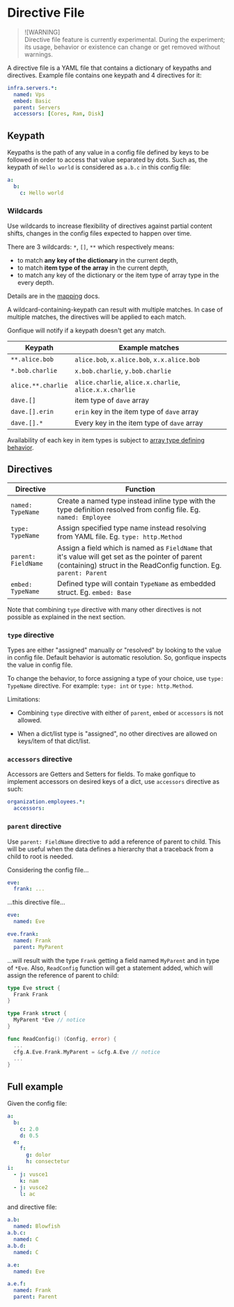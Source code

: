 # Directive File

> ![WARNING]  
> Directive file feature is currently experimental. During the experiment; its usage, behavior or existence can change or get removed without warnings.

A directive file is a YAML file that contains a dictionary of keypaths and directives. Example file contains one keypath and 4 directives for it:

```yaml
infra.servers.*:
  named: Vps
  embed: Basic
  parent: Servers
  accessors: [Cores, Ram, Disk]
```

## Keypath

Keypaths is the path of any value in a config file defined by keys to be followed in order to access that value separated by dots. Such as, the keypath of `Hello world` is considered as `a.b.c` in this config file:

```yaml
a:
  b:
    c: Hello world
```

### Wildcards

Use wildcards to increase flexibility of directives against partial content shifts, changes in the config files expected to happen over time.

There are 3 wildcards: `*`, `[]`, `**` which respectively means:

- to match **any key of the dictionary** in the current depth,
- to match **item type of the array** in the current depth,
- to match any key of the dictionary or the item type of array type in the every depth.

Details are in the [mapping](mapping.md) docs.

A wildcard-containing-keypath can result with multiple matches. In case of multiple matches, the directives will be applied to each match.

Gonfique will notify if a keypath doesn't get any match.

| Keypath            | Example matches                                         |
| ------------------ | ------------------------------------------------------- |
| `**.alice.bob`     | `alice.bob`, `x.alice.bob`, `x.x.alice.bob`             |
| `*.bob.charlie`    | `x.bob.charlie`, `y.bob.charlie`                        |
| `alice.**.charlie` | `alice.charlie`, `alice.x.charlie`, `alice.x.x.charlie` |
| `dave.[]`          | item type of `dave` array                               |
| `dave.[].erin`     | `erin` key in the item type of `dave` array             |
| `dave.[].*`        | Every key in the item type of `dave` array              |

Availability of each key in item types is subject to [array type defining behavior](arrays.md).

## Directives

| Directive                        | Function                                                                                                                                                                |
| -------------------------------- | ----------------------------------------------------------------------------------------------------------------------------------------------------------------------- |
| <nobr>`named: TypeName`</nobr>   | Create a named type instead inline type with the type definition resolved from config file. Eg. `named: Employee`                                                       |
| <nobr>`type: TypeName`</nobr>    | Assign specified type name instead resolving from YAML file. Eg. `type: http.Method`                                                                                    |
| <nobr>`parent: FieldName`</nobr> | Assign a field which is named as `FieldName` that it's value will get set as the pointer of parent (containing) struct in the ReadConfig function. Eg. `parent: Parent` |
| <nobr>`embed: TypeName`</nobr>   | Defined type will contain `TypeName` as embedded struct. Eg. `embed: Base`                                                                                              |

Note that combining `type` directive with many other directives is not possible as explained in the next section.

### `type` directive

Types are either "assigned" manually or "resolved" by looking to the value in config file. Default behavior is automatic resolution. So, gonfique inspects the value in config file.

To change the behavior, to force assigning a type of your choice, use `type: TypeName` directive. For example: `type: int` or `type: http.Method`.

Limitations:

- Combining `type` directive with either of `parent`, `embed` or `accessors` is not allowed.

- When a dict/list type is "assigned", no other directives are allowed on keys/item of that dict/list.

### `accessors` directive

Accessors are Getters and Setters for fields. To make gonfique to implement accessors on desired keys of a dict, use `accessors` directive as such:

```yaml
organization.employees.*:
  accessors:
```

### `parent` directive

Use `parent: FieldName` directive to add a reference of parent to child. This will be useful when the data defines a hierarchy that a traceback from a child to root is needed.

Considering the config file...

```yaml
eve:
  frank: ...
```

...this directive file...

```yaml
eve:
  named: Eve

eve.frank:
  named: Frank
  parent: MyParent
```

...will result with the type `Frank` getting a field named `MyParent` and in type of `*Eve`. Also, `ReadConfig` function will get a statement added, which will assign the reference of parent to child:

```go
type Eve struct {
  Frank Frank
}

type Frank struct {
  MyParent *Eve // notice
}

func ReadConfig() (Config, error) {
  ...
  cfg.A.Eve.Frank.MyParent = &cfg.A.Eve // notice
  ...
}
```

## Full example

Given the config file:

```yaml
a:
  b:
    c: 2.0
    d: 0.5
  e:
    f:
      g: dolor
      h: consectetur
i:
  - j: vusce1
    k: nam
  - j: vusce2
    l: ac
```

and directive file:

```yaml
a.b:
  named: Blowfish
a.b.c:
  named: C
a.b.d:
  named: C

a.e:
  named: Eve

a.e.f:
  named: Frank
  parent: Parent
```

```

```
